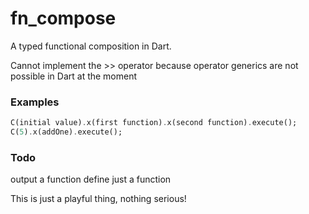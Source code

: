 # fn_compose

A typed functional composition in Dart.

Cannot implement the >> operator because operator generics are not possible in Dart at the moment

### Examples
```dart
C(initial value).x(first function).x(second function).execute();
C(5).x(addOne).execute();
```

### Todo
output a function
define just a function

This is just a playful thing, nothing serious!
